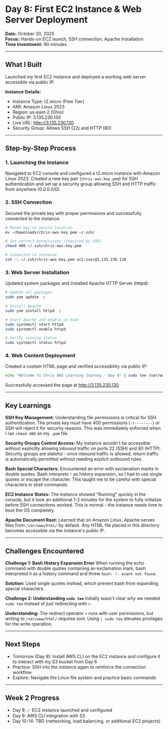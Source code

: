 # Day 8: First EC2 Instance & Web Server Deployment

**Date:** October 20, 2025  
**Focus:** Hands-on EC2 launch, SSH connection, Apache installation  
**Time Investment:** 90 minutes

---

## What I Built

Launched my first EC2 instance and deployed a working web server accessible via public IP.

**Instance Details:**
- Instance Type: t2.micro (Free Tier)
- AMI: Amazon Linux 2023
- Region: us-east-2 (Ohio)
- Public IP: 3.135.230.130
- Live URL: http://3.135.230.130
- Security Group: Allows SSH (22) and HTTP (80)

---

## Step-by-Step Process

### 1. Launching the Instance
Navigated to EC2 console and configured a t2.micro instance with Amazon Linux 2023. Created a new key pair (`chris-aws-key.pem`) for SSH authentication and set up a security group allowing SSH and HTTP traffic from anywhere (0.0.0.0/0).

### 2. SSH Connection
Secured the private key with proper permissions and successfully connected to the instance:
```bash
# Moved key to secure location
mv ~/Downloads/chris-aws-key.pem ~/.ssh/

# Set correct permissions (required by SSH)
chmod 400 ~/.ssh/chris-aws-key.pem

# Connected to instance
ssh -i ~/.ssh/chris-aws-key.pem ec2-user@3.135.230.130
```

### 3. Web Server Installation
Updated system packages and installed Apache HTTP Server (httpd):
```bash
# Update all packages
sudo yum update -y

# Install Apache
sudo yum install httpd -y

# Start Apache and enable on boot
sudo systemctl start httpd
sudo systemctl enable httpd

# Verify running status
sudo systemctl status httpd
```

### 4. Web Content Deployment
Created a custom HTML page and verified accessibility via public IP:
```bash
echo "Welcome to Chris AWS Learning Journey - Day 8" | sudo tee /var/www/html/index.html
```

Successfully accessed the page at http://3.135.230.130

---

## Key Learnings

**SSH Key Management:** Understanding file permissions is critical for SSH authentication. The private key must have 400 permissions (`-r--------`) or SSH will reject it for security reasons. This was immediately enforced when I ran `chmod 400` on my `.pem` file.

**Security Groups Control Access:** My instance wouldn't be accessible without explicitly allowing inbound traffic on ports 22 (SSH) and 80 (HTTP). Security groups are stateful - once inbound traffic is allowed, return traffic is automatically permitted without needing explicit outbound rules.

**Bash Special Characters:** Encountered an error with exclamation marks in double quotes. Bash interprets `!` as history expansion, so I had to use single quotes or escape the character. This taught me to be careful with special characters in shell commands.

**EC2 Instance States:** The instance showed "Running" quickly in the console, but it took an additional 1-2 minutes for the system to fully initialize before SSH connections worked. This is normal - the instance needs time to boot the OS completely.

**Apache Document Root:** Learned that on Amazon Linux, Apache serves files from `/var/www/html/` by default. Any HTML file placed in this directory becomes accessible via the instance's public IP.

---

## Challenges Encountered

**Challenge 1: Bash History Expansion Error**
When running the echo command with double quotes containing an exclamation mark, bash interpreted it as a history command and threw `bash: !: event not found`. 

**Solution:** Used single quotes instead, which prevent bash from expanding special characters.

**Challenge 2: Understanding `sudo tee`**
Initially wasn't clear why we needed `sudo tee` instead of just redirecting with `>`. 

**Understanding:** The redirect operator `>` runs with user permissions, but writing to `/var/www/html/` requires root. Using `| sudo tee` elevates privileges for the write operation.

---

## Next Steps

- Tomorrow (Day 9): Install AWS CLI on the EC2 instance and configure it to interact with my S3 bucket from Day 6
- Practice: SSH into the instance again to reinforce the connection workflow
- Explore: Navigate the Linux file system and practice basic commands

---

## Week 2 Progress

- Day 8: ✅ EC2 instance launched and configured
- Day 9: AWS CLI integration with S3
- Day 10-14: TBD (networking, load balancing, or additional EC2 projects)
